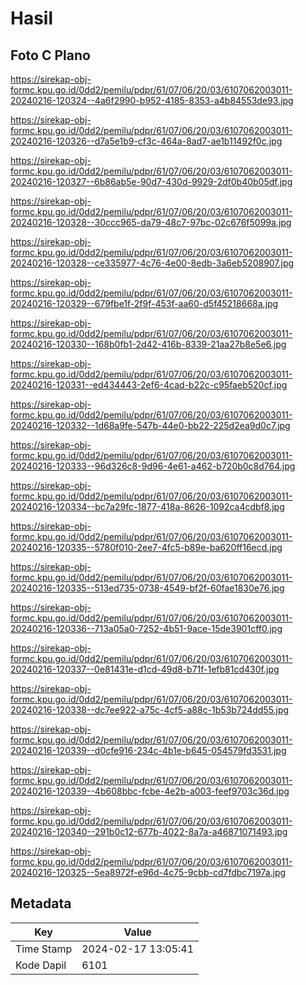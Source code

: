 # Hasil

## Foto C Plano

https://sirekap-obj-formc.kpu.go.id/0dd2/pemilu/pdpr/61/07/06/20/03/6107062003011-20240216-120324--4a6f2990-b952-4185-8353-a4b84553de93.jpg

https://sirekap-obj-formc.kpu.go.id/0dd2/pemilu/pdpr/61/07/06/20/03/6107062003011-20240216-120326--d7a5e1b9-cf3c-464a-8ad7-ae1b11492f0c.jpg

https://sirekap-obj-formc.kpu.go.id/0dd2/pemilu/pdpr/61/07/06/20/03/6107062003011-20240216-120327--6b86ab5e-90d7-430d-9929-2df0b40b05df.jpg

https://sirekap-obj-formc.kpu.go.id/0dd2/pemilu/pdpr/61/07/06/20/03/6107062003011-20240216-120328--30ccc965-da79-48c7-97bc-02c676f5099a.jpg

https://sirekap-obj-formc.kpu.go.id/0dd2/pemilu/pdpr/61/07/06/20/03/6107062003011-20240216-120328--ce335977-4c76-4e00-8edb-3a6eb5208907.jpg

https://sirekap-obj-formc.kpu.go.id/0dd2/pemilu/pdpr/61/07/06/20/03/6107062003011-20240216-120329--679fbe1f-2f9f-453f-aa60-d5f45218668a.jpg

https://sirekap-obj-formc.kpu.go.id/0dd2/pemilu/pdpr/61/07/06/20/03/6107062003011-20240216-120330--168b0fb1-2d42-416b-8339-21aa27b8e5e6.jpg

https://sirekap-obj-formc.kpu.go.id/0dd2/pemilu/pdpr/61/07/06/20/03/6107062003011-20240216-120331--ed434443-2ef6-4cad-b22c-c95faeb520cf.jpg

https://sirekap-obj-formc.kpu.go.id/0dd2/pemilu/pdpr/61/07/06/20/03/6107062003011-20240216-120332--1d68a9fe-547b-44e0-bb22-225d2ea9d0c7.jpg

https://sirekap-obj-formc.kpu.go.id/0dd2/pemilu/pdpr/61/07/06/20/03/6107062003011-20240216-120333--96d326c8-9d96-4e61-a462-b720b0c8d764.jpg

https://sirekap-obj-formc.kpu.go.id/0dd2/pemilu/pdpr/61/07/06/20/03/6107062003011-20240216-120334--bc7a29fc-1877-418a-8626-1092ca4cdbf8.jpg

https://sirekap-obj-formc.kpu.go.id/0dd2/pemilu/pdpr/61/07/06/20/03/6107062003011-20240216-120335--5780f010-2ee7-4fc5-b89e-ba620ff16ecd.jpg

https://sirekap-obj-formc.kpu.go.id/0dd2/pemilu/pdpr/61/07/06/20/03/6107062003011-20240216-120335--513ed735-0738-4549-bf2f-60fae1830e76.jpg

https://sirekap-obj-formc.kpu.go.id/0dd2/pemilu/pdpr/61/07/06/20/03/6107062003011-20240216-120336--713a05a0-7252-4b51-9ace-15de3901cff0.jpg

https://sirekap-obj-formc.kpu.go.id/0dd2/pemilu/pdpr/61/07/06/20/03/6107062003011-20240216-120337--0e81431e-d1cd-49d8-b71f-1efb81cd430f.jpg

https://sirekap-obj-formc.kpu.go.id/0dd2/pemilu/pdpr/61/07/06/20/03/6107062003011-20240216-120338--dc7ee922-a75c-4cf5-a88c-1b53b724dd55.jpg

https://sirekap-obj-formc.kpu.go.id/0dd2/pemilu/pdpr/61/07/06/20/03/6107062003011-20240216-120339--d0cfe916-234c-4b1e-b645-054579fd3531.jpg

https://sirekap-obj-formc.kpu.go.id/0dd2/pemilu/pdpr/61/07/06/20/03/6107062003011-20240216-120339--4b608bbc-fcbe-4e2b-a003-feef9703c36d.jpg

https://sirekap-obj-formc.kpu.go.id/0dd2/pemilu/pdpr/61/07/06/20/03/6107062003011-20240216-120340--291b0c12-677b-4022-8a7a-a46871071493.jpg

https://sirekap-obj-formc.kpu.go.id/0dd2/pemilu/pdpr/61/07/06/20/03/6107062003011-20240216-120325--5ea8972f-e96d-4c75-9cbb-cd7fdbc7197a.jpg


## Metadata

| Key        | Value               |
| ---------- | ------------------- |
| Time Stamp | 2024-02-17 13:05:41 |
| Kode Dapil | 6101                |



